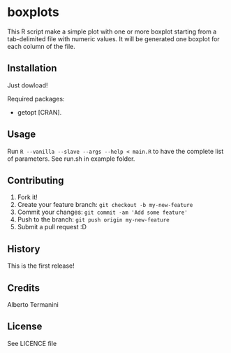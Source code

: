 # boxplots

This R script make a simple plot with one or more boxplot starting from a tab-delimited file with numeric values.
It will be generated one boxplot for each column of the file.

## Installation

Just dowload!

Required packages:
- getopt [CRAN].

## Usage

Run `R --vanilla --slave --args --help < main.R` to have the complete list of parameters.
See run.sh in example folder.

## Contributing

1. Fork it!
2. Create your feature branch: `git checkout -b my-new-feature`
3. Commit your changes: `git commit -am 'Add some feature'`
4. Push to the branch: `git push origin my-new-feature`
5. Submit a pull request :D

## History

This is the first release!

## Credits

Alberto Termanini

## License

See LICENCE file
